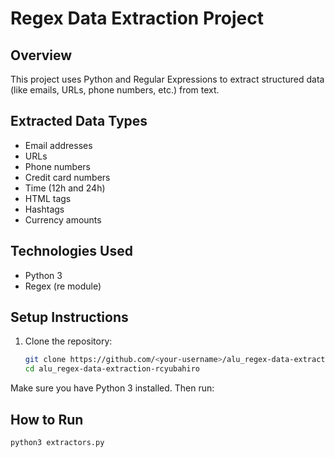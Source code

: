 # Regex Data Extraction Project

## Overview
This project uses Python and Regular Expressions to extract structured data (like emails, URLs, phone numbers, etc.) from text.

## Extracted Data Types
- Email addresses
- URLs
- Phone numbers
- Credit card numbers
- Time (12h and 24h)
- HTML tags
- Hashtags
- Currency amounts

## Technologies Used

- Python 3
- Regex (re module)

## Setup Instructions

1. Clone the repository:
   ```bash
   git clone https://github.com/<your-username>/alu_regex-data-extraction-rcyubahiro.git
   cd alu_regex-data-extraction-rcyubahiro

Make sure you have Python 3 installed. Then run:
## How to Run
```bash
python3 extractors.py

